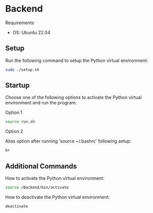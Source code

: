 # Backend

Requirements
- OS: Ubuntu 22.04

## Setup

Run the following command to setup the Python virtual environment:
```bash
sudo ./setup.sh 
```

## Startup

Choose one of the following options to activate the Python virtual environment and run the program:

Option 1
```bash
source run.sh
```

Option 2

Alias option after running 'source ~/.bashrc' following setup:
```bash
br
```

## Additional Commands
How to activate the Python virtual environment:
```bash
source /Backend/bin/activate
```
How to deactivate the Python virtual environment:
```bash
deactivate
```
